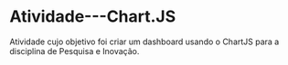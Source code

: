 # Atividade---Chart.JS
Atividade cujo objetivo foi criar um dashboard usando o ChartJS para a disciplina de Pesquisa e Inovação.
